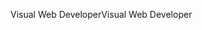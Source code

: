 <span data-ttu-id="96152-101">Visual Web Developer</span><span class="sxs-lookup"><span data-stu-id="96152-101">Visual Web Developer</span></span>